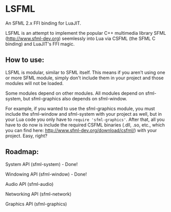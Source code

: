 LSFML
=====

An SFML 2.x FFI binding for LuaJIT.

LSFML is an attempt to implement the popular C++ multimedia library SFML (http://www.sfml-dev.org) seemlessly into Lua via CSFML (the SFML C binding) and LuaJIT's FFI magic.

How to use:
-----

LSFML is modular, similar to SFML itself. This means if you aren't using one or more SFML module, simply don't include them in your project and those modules will not be loaded.

Some modules depend on other modules. All modules depend on sfml-system, but sfml-graphics also depends on sfml-window.

For example, if you wanted to use the sfml-graphics module, you must include the sfml-window and sfml-system with your project as well, but in your Lua code you only have to `require 'sfml-graphics'`. After that, all you have to do now is include the required CSFML binaries (.dll, .so, etc., which you can find here: http://www.sfml-dev.org/download/csfml/) with your project. Easy, right?

Roadmap:
-----
System API (sfml-system) - Done!

Windowing API (sfml-window) - Done!

Audio API (sfml-audio)

Networking API (sfml-network)

Graphics API (sfml-graphics)
